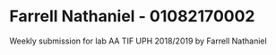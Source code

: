 # Farrell Nathaniel - 01082170002
Weekly submission for lab AA TIF UPH 2018/2019 by Farrell Nathaniel

